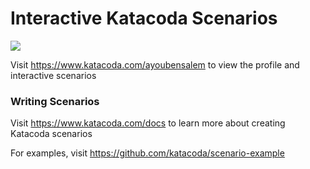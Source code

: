 # Interactive Katacoda Scenarios

[![](http://shields.katacoda.com/katacoda/ayoubensalem/count.svg)](https://www.katacoda.com/ayoubensalem "Get your profile on Katacoda.com")

Visit https://www.katacoda.com/ayoubensalem to view the profile and interactive scenarios

### Writing Scenarios
Visit https://www.katacoda.com/docs to learn more about creating Katacoda scenarios

For examples, visit https://github.com/katacoda/scenario-example
